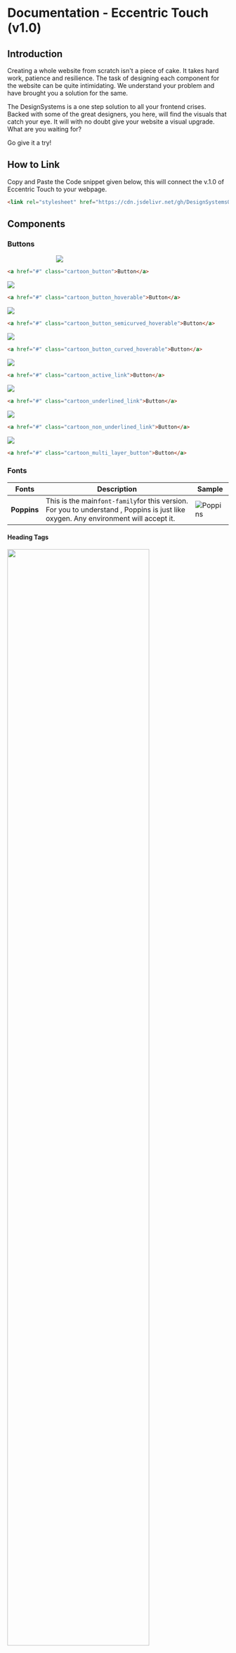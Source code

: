 # Documentation - Eccentric Touch (v1.0)

## Introduction

Creating a whole website from scratch isn't a piece of cake. It takes hard work, patience and resilience. The task of designing each component for the website can be quite intimidating. We understand your problem and have brought you a solution for the same.

The DesignSystems is a one step solution to all your frontend crises. Backed with some of the great designers, you here, will find the visuals that catch your eye. It will with no doubt give your website a visual upgrade. What are you waiting for? 

Go give it a try!

## How to Link

Copy and Paste the Code snippet given below, this will connect the v.1.0 of Eccentric Touch to your webpage.

```html
<link rel="stylesheet" href="https://cdn.jsdelivr.net/gh/DesignSystemsOSS/eccentrictouch@master/src/lib/eccentric.css">
```

## Components

### Buttons
<img src="screenshots/cartoon_button.png" style="margin-left:22%;">

``` html
<a href="#" class="cartoon_button">Button</a>
```

<img src="gif/1.gif">

``` html
<a href="#" class="cartoon_button_hoverable">Button</a>
```

<img src="gif/2.gif">

``` html
<a href="#" class="cartoon_button_semicurved_hoverable">Button</a>
```

<img src="gif/3.gif">

``` html
<a href="#" class="cartoon_button_curved_hoverable">Button</a>
```


<img src="gif/4.gif">


``` html
<a href="#" class="cartoon_active_link">Button</a>
```

<img src="gif/5.gif">


``` html
<a href="#" class="cartoon_underlined_link">Button</a>
```

<img src="gif/6.gif">


``` html
<a href="#" class="cartoon_non_underlined_link">Button</a>
```

<img src="gif/7.gif">


``` html
<a href="#" class="cartoon_multi_layer_button">Button</a>
```

### Fonts

|Fonts|Description|Sample|
|----------|------|------|
|**Poppins**|This is the main`font-family`for this version. <br>For you to understand , Poppins is just like oxygen. Any environment will accept it.| ![Poppins](screenshots/Poppins.png)|


#### Heading Tags

<img src="screenshots/headings.svg" style="width: 80%" />

``` html
<h1>This is a Heading</h1>
<h2>This is a Heading</h2>
<h3>This is a Heading</h3>
<h4>This is a Heading</h4>
<h5>This is a Heading</h5>
<h6>This is a Heading</h6>
```

#### General Text Based Tags

<img src="screenshots/text_properties.svg" width="80%" />

``` html
<p>This is a paragraph text</p>
<b>This is a bold text</b>
<i>This is an italic text</i>
<u>This is an underlined text</u>
<q>This is a quoted text</q>
```

### Colors

<img src="screenshots/color_schemes_version_01.svg" style="width: 80%" />

``` CSS
/** General Colors **/
  .font-teal {
    color: #03A0A0;
  }
  .font-purple {
    color: #001AFF;
  }
  .font-green {
    color: #28BD2B;
  }
  .font-blue {
    color: #5656FF;
  }
  .font-red {
    color: #C93434;
  }
```

``` CSS
/** Background Colors **/
  .bg-teal {
    color: #03A0A0;
  }
  .bg-purple {
    color: #001AFF;
  }
  .bg-green {
    color: #28BD2B;
  }
  .bg-blue {
    color: #5656FF;
  }
  .bg-red {
    color: #C93434;
  }
```

#### Color Usage & Properties

<img src="screenshots/color_usage.svg"
style="margin:3px; width: 80%;">

<img src="screenshots/color_usage_details.svg" style="width:80%;">

``` html
<h2 class="font-teal">This is a Heading </h2>
<h2 class="font-purple">This is a Heading </h2>
<h2 class="font-red">This is a Heading </h2>
```
```html
<p class="font-teal">This is a Paragraph Text.</p>
<b class="font-purple">This is a Bold Text.</b>
<u class="font-red">This is a Underlined Text.</u>
```
```html
<a href="#" class="cartoon_button bg-teal"> Button </a>
<a href="#" class="cartoon_button bg-purple"> Button </a>
<a href="#" class="cartoon_button bg-red"> Button </a>
```
